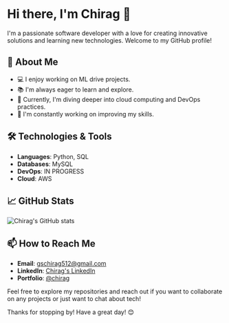 # Hi there, I'm Chirag 👋

I'm a passionate software developer with a love for creating innovative solutions and learning new technologies. Welcome to my GitHub profile!

## 🚀 About Me
- 💻 I enjoy working on ML drive projects.
- 📚 I'm always eager to learn and explore.
- 🌱 Currently, I'm diving deeper into cloud computing and DevOps practices.
- 🔭 I'm constantly working on improving my skills.

## 🛠️ Technologies & Tools
- **Languages**: Python, SQL
- **Databases**: MySQL
- **DevOps**: IN PROGRESS
- **Cloud**: AWS

## 📈 GitHub Stats
![Chirag's GitHub stats](https://github-readme-stats.vercel.app/api?username=chirag011-prog&show_icons=true&theme=radical)

## 📫 How to Reach Me
- **Email**: gschirag512@gmail.com
- **LinkedIn**: [Chirag's LinkedIn](https://www.linkedin.com/in/chirag-s1008/)
- **Portfolio**: [@chirag](https://www.thesergio.xyz/)

Feel free to explore my repositories and reach out if you want to collaborate on any projects or just want to chat about tech!

Thanks for stopping by! Have a great day! 😊
